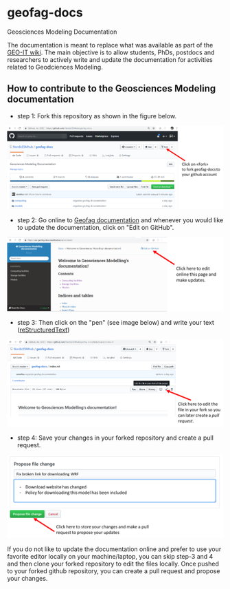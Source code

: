 # geofag-docs
 Geosciences Modeling Documentation
 

The documentation is meant to replace what was available as part of the [GEO-IT wiki](https://wiki.uio.no/mn/geo/geoit/index.php/Welcome_to_Geosciences_Modeling_Wiki). The main objective is to allow students, PhDs, postdocs and researchers to actively write and update the documentation for activities related to Geodciences Modeling.

## How to contribute to the Geosciences Modeling documentation

- step 1: Fork this repository as shown in the figure below.

<img src="img/fork_geofag-docs.png" alt="Fork Geofag-docs  repository">

- step 2: Go online to [Geofag documentation](https://uio-geofag-docs.readthedocs.io/en/latest/) and whenever you would like to update the documentation, click on "Edit on GitHub".

<img src="img/edit_on_github.png" alt="Edit documentation online">

- step 3: Then click on the "pen" (see image below) and write your text ([reStructuredText](http://docutils.sourceforge.net/docs/user/rst/quickref.html)) 


<img src="img/edit_in_your_fork.png" alt="Edit the file in your fork">

- step 4: Save your changes in your forked repository and create a pull request.


<img src="img/propose_changes.png" alt="Propose your changes">


If you do not like to update the documentation online and prefer to use your favorite editor locally on your machine/laptop, you can skip step-3 and 4 and then clone your forked repository to edit the files locally. Once pushed to your forked github repository, you can create a pull request and propose your changes.




